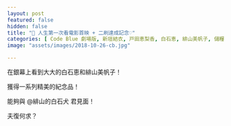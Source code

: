 ```yaml
---
layout: post
featured: false
hidden: false
title: "🎫 人生第一次看電影首映 + 二刷達成記念♡"
categories: [ Code Blue 劇場版, 新垣結衣, 戸田恵梨香, 白石恵, 緋山美帆子, 儲糧好過冬 ]
image: "assets/images/2018-10-26-cb.jpg"

---
```

在銀幕上看到大大的白石恵和緋山美帆子！

獲得一系列精美的紀念品！

能夠與  @緋山的白石犬 君見面！

夫復何求？
